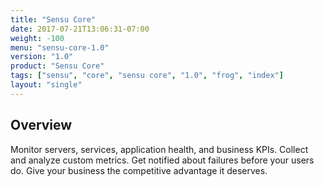 ```yaml
---
title: "Sensu Core"
date: 2017-07-21T13:06:31-07:00
weight: -100
menu: "sensu-core-1.0"
version: "1.0"
product: "Sensu Core"
tags: ["sensu", "core", "sensu core", "1.0", "frog", "index"]
layout: "single"
---
```


## Overview
Monitor servers, services, application health, and business KPIs. Collect and analyze custom metrics. Get notified about failures before your users do. Give your business the competitive advantage it deserves.
